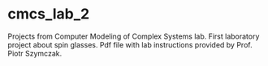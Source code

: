 # cmcs_lab_2
Projects from Computer Modeling of Complex Systems lab. First laboratory project about spin glasses. Pdf file with lab instructions provided by Prof. Piotr Szymczak.

